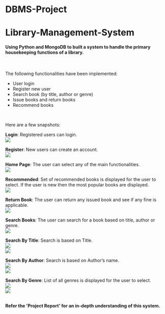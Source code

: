 # DBMS-Project

# Library-Management-System
#### Using Python and MongoDB to built a system to handle the primary housekeeping functions of a library.
<br/>

The following functionalities have been implemented:
- User login
- Register new user
- Search book (by title, author or genre)
- Issue books and return books
- Recommend books
<br/>

Here are a few snapshots:  

**Login**: Registered users can login.  
![](images/login.png)  

**Register**: New users can create an account.  
![](images/register.png)  

**Home Page**: The user can select any of the main functionalities.  
![](images/home.png)  

**Recommended**: Set of recommended books is displayed for the user to select. If the user is new then the most popular books are displayed.  
![](images/recommend.png)  

**Return Book**: The user can return any issued book and see if any fine is applicable.  
![](images/return.png)  

**Search Books**: The user can search for a book based on title, author or genre.  
![](images/search-menu.png)  

**Search By Title**: Search is based on Title.  
![](images/search-title-1.png)  
![](images/search-title-2.png)  

**Search By Author**: Search is based on Author’s name.  
![](images/search-author-1.png)  
![](images/search-author-2.png)  

**Search By Genre**: List of all genres is displayed for the user to select.  
![](images/search-genre-1.png)  
![](images/search-genre-2.png)  
<br/>

**Refer the 'Project Report' for an in-depth understanding of this system.**
